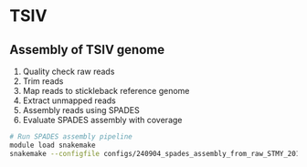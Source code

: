 # TSIV

## Assembly of TSIV genome
1. Quality check raw reads
2. Trim reads
3. Map reads to stickleback reference genome
4. Extract unmapped reads
5. Assembly reads using SPADES
6. Evaluate SPADES assembly with coverage

```bash
# Run SPADES assembly pipeline
module load snakemake
snakemake --configfile configs/240904_spades_assembly_from_raw_STMY_2012_42.yaml --snakefile scripts/assembly_and_annotation/spades_assembly_from_raw.smk --profile scg --jobs 300 --restart-times 0 --rerun-incomplete
```


